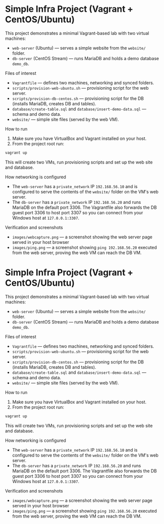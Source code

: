 # Simple Infra Project (Vagrant + CentOS/Ubuntu)

This project demonstrates a minimal Vagrant-based lab with two virtual machines:

- `web-server` (Ubuntu) — serves a simple website from the `website/` folder.
- `db-server` (CentOS Stream) — runs MariaDB and holds a demo database `demo_db`.

Files of interest
- `Vagrantfile` — defines two machines, networking and synced folders.
- `scripts/provision-web-ubuntu.sh` — provisioning script for the web server.
- `scripts/provision-db-centos.sh` — provisioning script for the DB (installs MariaDB, creates DB and tables).
- `database/create-table.sql` and `database/insert-demo-data.sql` — schema and demo data.
- `website/` — simple site files (served by the web VM).

How to run

1. Make sure you have VirtualBox and Vagrant installed on your host.
2. From the project root run:

```powershell
vagrant up
```

This will create two VMs, run provisioning scripts and set up the web site and database.

How networking is configured

- The `web-server` has a `private_network` IP `192.168.56.10` and is configured to serve the contents of the `website/` folder on the VM's web server.
- The `db-server` has a `private_network` IP `192.168.56.20` and runs MariaDB on the default port 3306. The Vagrantfile also forwards the DB guest port 3306 to host port 3307 so you can connect from your Windows host at `127.0.0.1:3307`.

Verification and screenshots


- `images/webcapture.png` — a screenshot showing the web server page served in your host browser 
- `images/ping.png` — a screenshot showing `ping 192.168.56.20` executed from the web server, proving the web VM can reach the DB VM.
# Simple Infra Project (Vagrant + CentOS/Ubuntu)

This project demonstrates a minimal Vagrant-based lab with two virtual machines:

- `web-server` (Ubuntu) — serves a simple website from the `website/` folder.
- `db-server` (CentOS Stream) — runs MariaDB and holds a demo database `demo_db`.

Files of interest
- `Vagrantfile` — defines two machines, networking and synced folders.
- `scripts/provision-web-ubuntu.sh` — provisioning script for the web server.
- `scripts/provision-db-centos.sh` — provisioning script for the DB (installs MariaDB, creates DB and tables).
- `database/create-table.sql` and `database/insert-demo-data.sql` — schema and demo data.
- `website/` — simple site files (served by the web VM).

How to run

1. Make sure you have VirtualBox and Vagrant installed on your host.
2. From the project root run:

```powershell
vagrant up
```

This will create two VMs, run provisioning scripts and set up the web site and database.

How networking is configured

- The `web-server` has a `private_network` IP `192.168.56.10` and is configured to serve the contents of the `website/` folder on the VM's web server.
- The `db-server` has a `private_network` IP `192.168.56.20` and runs MariaDB on the default port 3306. The Vagrantfile also forwards the DB guest port 3306 to host port 3307 so you can connect from your Windows host at `127.0.0.1:3307`.

Verification and screenshots


- `images/webcapture.png` — a screenshot showing the web server page served in your host browser 
- `images/ping.png` — a screenshot showing `ping 192.168.56.20` executed from the web server, proving the web VM can reach the DB VM.
